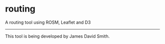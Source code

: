 routing
=======

A routing tool using ROSM, Leaflet and D3

_______

This tool is being developed by James David Smith.
